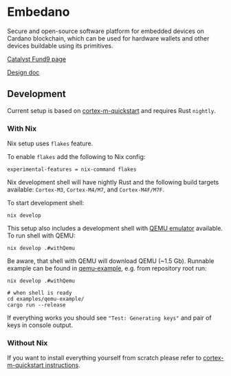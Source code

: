 # Embedano

Secure and open-source software platform for embedded devices on Cardano blockchain, which can be used for hardware wallets and other devices buildable using its primitives.

[Catalyst Fund9 page](https://cardano.ideascale.com/c/idea/414017)

[Design doc](docs/design-doc.md)

## Development

Current setup is based on [cortex-m-quickstart](https://github.com/rust-embedded/cortex-m-quickstart) and requires Rust `nightly`.

### With Nix

Nix setup uses `flakes` feature.

To enable `flakes` add the following to Nix config:

```shell
experimental-features = nix-command flakes
```

Nix development shell will have nightly Rust and the following build targets available: `Cortex-M3`, `Cortex-M4/M7`, and `Cortex-M4F/M7F`.

To start development shell:

```shell
nix develop
```

This setup also includes a development shell with [QEMU emulator](https://www.qemu.org/) available. To run shell with QEMU:

```shell
nix develop .#withQemu
```

Be aware, that shell with QEMU will download QEMU (~1.5 Gb). Runnable example can be found in [qemu-example](examples/qemu-example/src/main.rs), e.g. from repository root run:

```shell
nix develop .#withQemu

# when shell is ready
cd examples/qemu-example/
cargo run --release
```

If everything works you should see `"Test: Generating keys"` and pair of keys in console output.

### Without Nix

If you want to install everything yourself from scratch please refer to [cortex-m-quickstart instructions](https://github.com/rust-embedded/cortex-m-quickstart).
